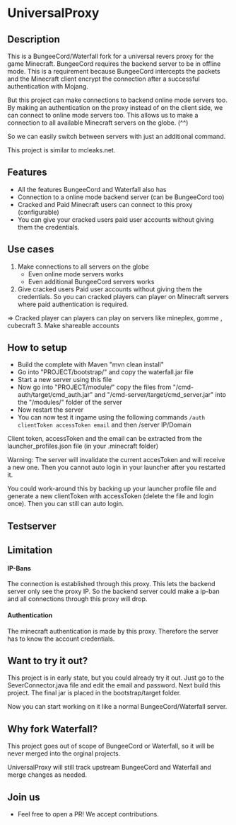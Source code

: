 # UniversalProxy

## Description

This is a BungeeCord/Waterfall fork for a universal revers proxy for the game
Minecraft. BungeeCord requires the backend server to be in offline mode. This
is a requirement because BungeeCord intercepts the packets and the Minecraft
client encrypt the connection after a successful authentication with Mojang.

But this project can make connections to backend online mode servers too. By
making an authentication on the proxy instead of on the client side, we can
connect to online mode servers too. This allows us to make a connection to all
available Minecraft servers on the globe. (^^)

So we can easily switch between servers with just an additional command.

This project is similar to mcleaks.net.

## Features

* All the features BungeeCord and Waterfall also has
* Connection to a online mode backend server (can be BungeeCord too)
* Cracked and Paid Minecraft users can connect to this proxy (configurable)
* You can give your cracked users paid user accounts without giving them
  the credentials.

## Use cases

1. Make connections to all servers on the globe
    * Even online mode servers works
    * Even additional BungeeCord servers works
2. Give cracked users Paid user accounts without giving them
  the credentials. So you can cracked players can player on Minecraft servers
  where paid authentication is required.

  => Cracked player can players can play on servers like mineplex, gomme
  , cubecraft
3. Make shareable accounts

## How to setup

* Build the complete with Maven "mvn clean install"
* Go into "PROJECT/bootstrap/" and copy the waterfall.jar file
* Start a new server using this file
* Now go into "PROJECT/module/" copy the files from
"/cmd-auth/target/cmd_auth.jar" and "/cmd-server/target/cmd_server.jar"
into the "/modules/" folder of the server
* Now restart the server
* You can now test it ingame using the following commands
```/auth clientToken accessToken email```
and then /server IP/Domain

Client token, accessToken and the email can be extracted from the
launcher_profiles.json file (in your .minecraft folder)

Warning: The server will invalidate the current accesToken and will receive
a new one. Then you cannot auto login in your launcher after you restarted it.

You could work-around this by backing up your launcher profile file and generate
a new clientToken with accessToken (delete the file and login once). Then you
can still can auto login.

## Testserver



## Limitation

#### IP-Bans

The connection is established through this proxy. This lets the backend server
only see the proxy IP. So the backend server could make a ip-ban and all
connections through this proxy will drop.

#### Authentication

The minecraft authentication is made by this proxy. Therefore the server has
to know the account credentials.

## Want to try it out?

This project is in early state, but you could already try it out. Just go to the
SeverConnector.java file and edit the email and password. Next build this
project. The final jar is placed in the bootstrap/target folder.

Now you can start working on it like a normal BungeeCord/Waterfall
server.

## Why fork Waterfall?

This project goes out of scope of BungeeCord or Waterfall, so it will be never
merged into the orginal projects.

UniversalProxy will still track upstream BungeeCord and Waterfall and merge
changes as needed.

## Join us

* Feel free to open a PR! We accept contributions.
